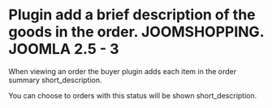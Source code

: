 # Plugin add a brief description of the goods in the order. JOOMSHOPPING. JOOMLA 2.5 - 3
When viewing an order the buyer plugin adds each item in the order summary short_description. 

You can choose to orders with this status will be shown short_description.
